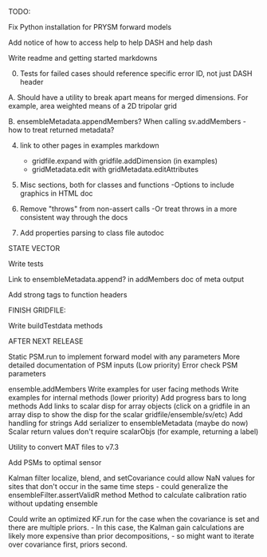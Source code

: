 TODO:

Fix Python installation for PRYSM forward models

Add notice of how to access help to help DASH and help dash

Write readme and getting started markdowns

0. Tests for failed cases should reference specific error ID, not just DASH header

A. Should have a utility to break apart means for merged dimensions. For example,
area weighted means of a 2D tripolar grid

B. ensembleMetadata.appendMembers?
When calling sv.addMembers - how to treat returned metadata?

4. link to other pages in examples markdown
    - gridfile.expand with gridfile.addDimension (in examples)
    - gridMetadata.edit with gridMetadata.editAttributes


8. Misc sections, both for classes and functions
   -Options to include graphics in HTML doc
   
9. Remove "throws" from non-assert calls
    -Or treat throws in a more consistent way through the docs

10. Add properties parsing to class file autodoc


STATE VECTOR

Write tests

Link to ensembleMetadata.append? in addMembers doc of meta output

Add strong tags to function headers


FINISH GRIDFILE:

Write buildTestdata methods


AFTER NEXT RELEASE

Static PSM.run to implement forward model with any parameters
More detailed documentation of PSM inputs
(Low priority) Error check PSM parameters

ensemble.addMembers
Write examples for user facing methods
Write examples for internal methods (lower priority)
Add progress bars to long methods
Add links to scalar disp for array objects (click on a gridfile in an array disp to show the disp for the scalar gridfile/ensemble/sv/etc)
Add handling for <missing> strings
Add serializer to ensembleMetadata (maybe do now)
Scalar return values don't require scalarObjs (for example, returning a label)

Utility to convert MAT files to v7.3

Add PSMs to optimal sensor

Kalman filter localize, blend, and setCovariance could allow NaN values for sites that don't occur in the same time steps
    - could generalize the ensembleFilter.assertValidR method
Method to calculate calibration ratio without updating ensemble

Could write an optimized KF.run for the case when the covariance is set and there are multiple priors.
    - In this case, the Kalman gain calculations are likely more expensive than prior decompositions,
    - so might want to iterate over covariance first, priors second.